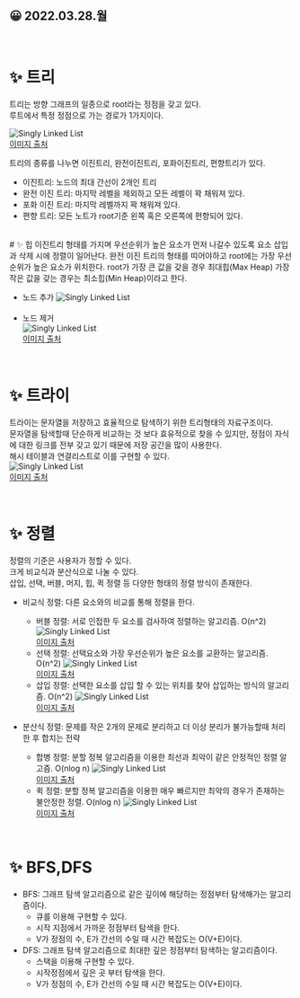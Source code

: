 ## 😀 2022.03.28.월

<br/>

# ✨ 트리 
트리는 방향 그래프의 일종으로 root라는 정점을 갖고 있다.  
루트에서 특정 정점으로 가는 경로가 1가지이다.   

![Singly Linked List](../../images/2022/03/28_1.png)  
[이미지 출처](https://namu.wiki/jump/0ey6tTH8La%2FHjBTWHVjMCg9HifacgbfUxLja86MHABazzfvf6rhA0WK%2BupMzoBHF) 

트리의 종류를 나누면 이진트리, 완전이진트리, 포화이진트리, 편향트리가 있다. 
- 이진트리: 노드의 최대 간선이 2개인 트리
- 완전 이진 트리: 마지막 레벨을 제외하고 모든 레벨이 꽉 채워져 있다.
- 포화 이진 트리: 마지막 레벨까지 꽉 채워져 있다. 
- 편향 트리: 모든 노트가 root기준 왼쪽 혹은 오른쪽에 편향되어 있다.

<br/>
# ✨ 힙
이진트리 형태를 가지며 우선순위가 높은 요소가 먼저 나갈수 있도록 요소 삽입과 삭제 시에 정렬이 일어난다. 
완전 이진 트리의 형태를 띠어야하고 root에는 가장 우선순위가 높은 요소가 위치한다.  
root가 가장 큰 값을 갖을 경우 최대힙(Max Heap) 가장 작은 값을 갖는 경우는 최소힙(Min Heap)이라고 한다.  

- 노드 추가 
  ![Singly Linked List](../../images/2022/03/28_2.png)  
  <br />
- 노드 제거  
  ![Singly Linked List](../../images/2022/03/28_3.png)  
[이미지 출처](https://namu.wiki/w/힙%20트리?from=힙) 

<br/>

# ✨ 트라이
트라이는 문자열을 저장하고 효율적으로 탐색하기 위한 트리형태의 자료구조이다.  
문자열을 탐색할때 단순하게 비교하는 것 보다 효유적으로 찾을 수 있지만, 정점이 자식에 대한 링크를 전부 갖고 있기 때문에 저장 공간을 많이 사용한다.   
해시 테이블과 연결리스트로 이를 구현할 수 있다.  
![Singly Linked List](../../images/2022/03/28_4.png)  
[이미지 출처](https://rebro.kr/86)  

<br/>

# ✨ 정렬
정렬의 기준은 사용자가 정할 수 있다.  
크게 비교식과 분산식으로 나눌 수 있다.  
삽입, 선택, 버블, 머지, 힙, 퀵 정렬 등 다양한 형태의 정렬 방식이 존재한다.  
- 비교식 정렬: 다른 요소와의 비교를 통해 정렬을 한다. 
  - 버블 정렬: 서로 인접한 두 요소를 검사하여 정렬하는 알고리즘. O(n^2)
    ![Singly Linked List](../../images/2022/03/28_5.png)  
    [이미지 출처](https://wonjayk.tistory.com/219)  
  - 선택 정렬: 선택요소와 가장 우선순위가 높은 요소를 교환하는 알고리즘. O(n^2)
    ![Singly Linked List](../../images/2022/03/28_6.png)  
    [이미지 출처](https://wonjayk.tistory.com/217)  
  - 삽입 정렬: 선택한 요소를 삽입 할 수 있는 위치를 찾아 삽입하는 방식의 알고리즘. O(n^2)
    ![Singly Linked List](../../images/2022/03/28_7.png)  
    [이미지 출처](https://wonjayk.tistory.com/218)   

- 분산식 정렬: 문제를 작은 2개의 문제로 분리하고 더 이상 분리가 불가능할때 처리한 후 합치는 전략
  - 합병 정렬: 분할 정복 알고리즘을 이용한 최선과 최악이 같은 안정적인 정렬 알고즘. O(nlog n)
    ![Singly Linked List](../../images/2022/03/28_8.png)  
    [이미지 출처](https://wonjayk.tistory.com/221)   
  - 퀵 정렬: 분할 정복 알고리즘을 이용한 매우 빠르지만 최악의 경우가 존재하는 불안정한 정렬. O(nlog n)
    ![Singly Linked List](../../images/2022/03/28_9.png)  
    [이미지 출처](https://gmlwjd9405.github.io/2018/05/10/algorithm-quick-sort.html)  

<br/>

# ✨ BFS,DFS
- BFS: 그래프 탐색 알고리즘으로 같은 깊이에 해당하는 정점부터 탐색해가는 알고리즘이다.  
  - 큐를 이용해 구현할 수 있다.  
  - 시작 지점에서 가까운 정점부터 탐색을 한다.  
  - V가 정점의 수, E가 간선의 수일 때 시간 복잡도는 O(V+E)이다.
- DFS: 그래프 탐색 알고리즘으로 최대한 깊은 정점부터 탐색하는 알고리즘이다.
  - 스택을 이용해 구현할 수 있다. 
  - 시작정점에서 깊은 곳 부터 탐색을 한다. 
  - V가 정점의 수, E가 간선의 수일 때 시간 복잡도는 O(V+E)이다.
